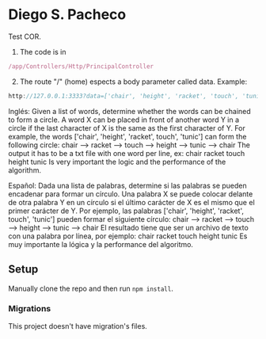 # Diego S. Pacheco

Test COR.

1. The code is in 
```js
/app/Controllers/Http/PrincipalController
```
2. The route "/" (home) espects a body parameter called data.
Example:
```js
http://127.0.0.1:3333?data=['chair', 'height', 'racket', 'touch', 'tunic']
```

Inglés:
Given a list of words, determine whether the words can be chained to form a circle. A word X
can be placed in front of another word Y in a circle if the last character of X is the same as
the first character of Y.
For example, the words ['chair', 'height', 'racket', touch', 'tunic'] can form the following circle:
chair --> racket --> touch --> height --> tunic --> chair
The output it has to be a txt file with one word per line, ex:
chair
racket
touch
height
tunic
Is very important the logic and the performance of the algorithm.

Español:
Dada una lista de palabras, determine si las palabras se pueden encadenar para formar un
círculo. Una palabra X se puede colocar delante de otra palabra Y en un círculo si el último
carácter de X es el mismo que el primer carácter de Y.
Por ejemplo, las palabras ['chair', 'height', 'racket', touch', 'tunic'] pueden formar el siguiente
círculo: chair --> racket --> touch --> height --> tunic --> chair
El resultado tiene que ser un archivo de texto con una palabra por línea, por ejemplo:
chair
racket
touch
height
tunic
Es muy importante la lógica y la performance del algoritmo.


## Setup

Manually clone the repo and then run `npm install`.


### Migrations

This project doesn't have migration's files.

